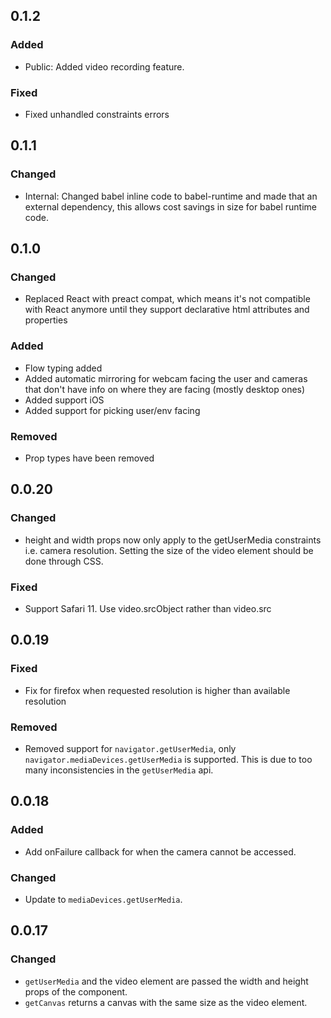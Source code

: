 ## 0.1.2

### Added
- Public: Added video recording feature.

### Fixed
- Fixed unhandled constraints errors

## 0.1.1

### Changed
- Internal: Changed babel inline code to babel-runtime and made that an external dependency, this allows cost savings in size for babel runtime code.


## 0.1.0

### Changed
- Replaced React with preact compat, which means it's not compatible with
React anymore until they support declarative html attributes and properties

### Added
- Flow typing added
- Added automatic mirroring for webcam facing the user and cameras
that don't have info on where they are facing (mostly desktop ones)
- Added support iOS
- Added support for picking user/env facing

### Removed
- Prop types have been removed


## 0.0.20

### Changed
- height and width props now only apply to the getUserMedia constraints i.e. camera resolution. Setting the size of the video element should be done through CSS.

### Fixed
- Support Safari 11. Use video.srcObject rather than video.src

## 0.0.19

### Fixed
- Fix for firefox when requested resolution is higher than available resolution

### Removed
- Removed support for `navigator.getUserMedia`, only `navigator.mediaDevices.getUserMedia` is supported. This is due to too many inconsistencies in the `getUserMedia` api.


## 0.0.18

### Added
- Add onFailure callback for when the camera cannot be accessed.

### Changed
- Update to `mediaDevices.getUserMedia`.


## 0.0.17

### Changed
- `getUserMedia` and the video element are passed the width and height props of the component.
- `getCanvas` returns a canvas with the same size as the video element.
